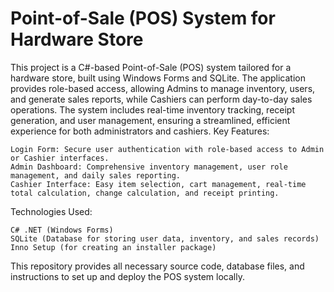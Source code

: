 # Point-of-Sale (POS) System for Hardware Store
This project is a C#-based Point-of-Sale (POS) system tailored for a hardware store, built using Windows Forms and SQLite. The application provides role-based access, allowing Admins to manage inventory, users, and generate sales reports, while Cashiers can perform day-to-day sales operations. The system includes real-time inventory tracking, receipt generation, and user management, ensuring a streamlined, efficient experience for both administrators and cashiers.
Key Features:

    Login Form: Secure user authentication with role-based access to Admin or Cashier interfaces.
    Admin Dashboard: Comprehensive inventory management, user role management, and daily sales reporting.
    Cashier Interface: Easy item selection, cart management, real-time total calculation, change calculation, and receipt printing.

Technologies Used:

    C# .NET (Windows Forms)
    SQLite (Database for storing user data, inventory, and sales records)
    Inno Setup (for creating an installer package)

This repository provides all necessary source code, database files, and instructions to set up and deploy the POS system locally.
